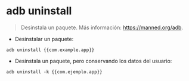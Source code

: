 # adb uninstall

> Desinstala un paquete.
> Más información: <https://manned.org/adb>.

- Desinstalar un paquete:

`adb uninstall {{com.example.app}}`

- Desinstala un paquete, pero conservando los datos del usuario:

`adb uninstall -k {{com.ejemplo.app}}`

